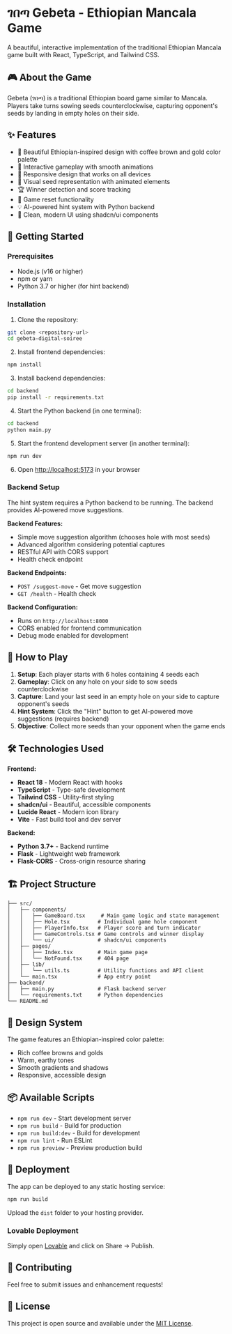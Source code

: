 # ገበጣ Gebeta - Ethiopian Mancala Game

A beautiful, interactive implementation of the traditional Ethiopian Mancala game built with React, TypeScript, and Tailwind CSS.

## 🎮 About the Game

Gebeta (ገበጣ) is a traditional Ethiopian board game similar to Mancala. Players take turns sowing seeds counterclockwise, capturing opponent's seeds by landing in empty holes on their side.

## ✨ Features

- 🎨 Beautiful Ethiopian-inspired design with coffee brown and gold color palette
- 🎯 Interactive gameplay with smooth animations
- 📱 Responsive design that works on all devices
- 🎪 Visual seed representation with animated elements
- 🏆 Winner detection and score tracking
- 🔄 Game reset functionality
- 💡 AI-powered hint system with Python backend
- 🎨 Clean, modern UI using shadcn/ui components

## 🚀 Getting Started

### Prerequisites

- Node.js (v16 or higher)
- npm or yarn
- Python 3.7 or higher (for hint backend)

### Installation

1. Clone the repository:
```bash
git clone <repository-url>
cd gebeta-digital-soiree
```

2. Install frontend dependencies:
```bash
npm install
```

3. Install backend dependencies:
```bash
cd backend
pip install -r requirements.txt
```

4. Start the Python backend (in one terminal):
```bash
cd backend
python main.py
```

5. Start the frontend development server (in another terminal):
```bash
npm run dev
```

6. Open [http://localhost:5173](http://localhost:5173) in your browser

### Backend Setup

The hint system requires a Python backend to be running. The backend provides AI-powered move suggestions.

**Backend Features:**
- Simple move suggestion algorithm (chooses hole with most seeds)
- Advanced algorithm considering potential captures
- RESTful API with CORS support
- Health check endpoint

**Backend Endpoints:**
- `POST /suggest-move` - Get move suggestion
- `GET /health` - Health check

**Backend Configuration:**
- Runs on `http://localhost:8000`
- CORS enabled for frontend communication
- Debug mode enabled for development

## 🎯 How to Play

1. **Setup**: Each player starts with 6 holes containing 4 seeds each
2. **Gameplay**: Click on any hole on your side to sow seeds counterclockwise
3. **Capture**: Land your last seed in an empty hole on your side to capture opponent's seeds
4. **Hint System**: Click the "Hint" button to get AI-powered move suggestions (requires backend)
5. **Objective**: Collect more seeds than your opponent when the game ends

## 🛠️ Technologies Used

**Frontend:**
- **React 18** - Modern React with hooks
- **TypeScript** - Type-safe development
- **Tailwind CSS** - Utility-first styling
- **shadcn/ui** - Beautiful, accessible components
- **Lucide React** - Modern icon library
- **Vite** - Fast build tool and dev server

**Backend:**
- **Python 3.7+** - Backend runtime
- **Flask** - Lightweight web framework
- **Flask-CORS** - Cross-origin resource sharing

## 🏗️ Project Structure

```
├── src/
│   ├── components/
│   │   ├── GameBoard.tsx     # Main game logic and state management
│   │   ├── Hole.tsx         # Individual game hole component
│   │   ├── PlayerInfo.tsx   # Player score and turn indicator
│   │   ├── GameControls.tsx # Game controls and winner display
│   │   └── ui/              # shadcn/ui components
│   ├── pages/
│   │   ├── Index.tsx        # Main game page
│   │   └── NotFound.tsx     # 404 page
│   ├── lib/
│   │   └── utils.ts         # Utility functions and API client
│   └── main.tsx             # App entry point
├── backend/
│   ├── main.py              # Flask backend server
│   └── requirements.txt     # Python dependencies
└── README.md
```

## 🎨 Design System

The game features an Ethiopian-inspired color palette:
- Rich coffee browns and golds
- Warm, earthy tones
- Smooth gradients and shadows
- Responsive, accessible design

## 📦 Available Scripts

- `npm run dev` - Start development server
- `npm run build` - Build for production
- `npm run build:dev` - Build for development
- `npm run lint` - Run ESLint
- `npm run preview` - Preview production build

## 🚀 Deployment

The app can be deployed to any static hosting service:

```bash
npm run build
```

Upload the `dist` folder to your hosting provider.

### Lovable Deployment

Simply open [Lovable](https://lovable.dev/projects/01a5a508-5807-4b88-b138-f7edc3ef02c4) and click on Share → Publish.

## 🤝 Contributing

Feel free to submit issues and enhancement requests!

## 📄 License

This project is open source and available under the [MIT License](LICENSE).
